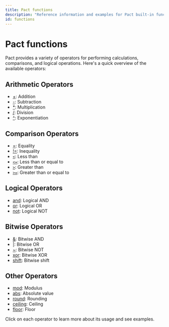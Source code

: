 ```yaml
---
title: Pact functions
description: "Reference information and examples for Pact built-in functions."
id: functions
---
```


# Pact functions

Pact provides a variety of operators for performing calculations, comparisons, and logical operations. Here's a quick overview of the available operators:

## Arithmetic Operators
- [+](operators/addition.md): Addition
- [-](operators/subtraction.md): Subtraction
- [*](operators/multiplication.md): Multiplication
- [/](operators/division.md): Division
- [^](operators/exponentiation.md): Exponentiation

## Comparison Operators
- [=](operators/equality.md): Equality
- [!=](operators/inequality.md): Inequality
- [`<`](operators/less-than.md): Less than
- [`<=`](operators/less-than-or-equal.md): Less than or equal to
- [`>`](operators/greater-than.md): Greater than
- [`>=`](operators/greater-than-or-equal.md): Greater than or equal to

## Logical Operators
- [and](operators/and.md): Logical AND
- [or](operators/or.md): Logical OR
- [not](operators/not.md): Logical NOT

## Bitwise Operators
- [&](operators/bitwise-and.md): Bitwise AND
- [|](operators/bitwise-or.md): Bitwise OR
- [~](operators/bitwise-not.md): Bitwise NOT
- [xor](operators/bitwise-xor.md): Bitwise XOR
- [shift](operators/shift.md): Bitwise shift

## Other Operators
- [mod](operators/modulus.md): Modulus
- [abs](operators/absolute-value.md): Absolute value
- [round](operators/round.md): Rounding
- [ceiling](operators/ceiling.md): Ceiling
- [floor](operators/floor.md): Floor

Click on each operator to learn more about its usage and see examples.